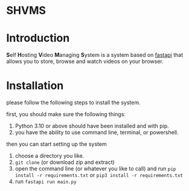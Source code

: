 # SHVMS
# Introduction
**S**elf **H**osting **V**ideo **M**anaging **S**ystem is a system based on [fastapi](https://fastapi.tiangolo.com/) that allows you to store, browse and watch videos on your browser.

# Installation
please follow the following steps to install the system.

first, you should make sure the following things:
1. Python 3.10 or above should have been installed and with pip.
2. you have the ability to use command line, terminal, or powershell.

then you can start setting up the system
1. choose a directory you like.
2. `git clone` (or download zip and extract)
3. open the command line (or whatever you like to call) and run `pip install -r requirements.txt` or `pip3 install -r requirements.txt`
4. run `fastapi run main.py`